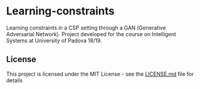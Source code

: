 # Learning-constraints

Learning constraints in a CSP setting through a GAN (Generative Adversarial Network).
Project developed for the course on Intelligent Systems at University of Padova 18/19.


## License

This project is licensed under the MIT License - see the [LICENSE.md](LICENSE.md) file for details
